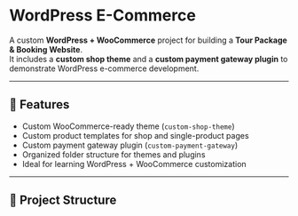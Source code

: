 # WordPress E-Commerce

A custom **WordPress + WooCommerce** project for building a **Tour Package & Booking Website**.  
It includes a **custom shop theme** and a **custom payment gateway plugin** to demonstrate WordPress e-commerce development.

---
 
## 🚀 Features
- Custom WooCommerce-ready theme (`custom-shop-theme`)
- Custom product templates for shop and single-product pages
- Custom payment gateway plugin (`custom-payment-gateway`)
- Organized folder structure for themes and plugins
- Ideal for learning WordPress + WooCommerce customization

---

## 📂 Project Structure
